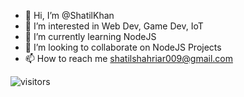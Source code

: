 - 👋 Hi, I’m @ShatilKhan
- 👀 I’m interested in Web Dev, Game Dev, IoT
- 🌱 I’m currently learning NodeJS
- 💞️ I’m looking to collaborate on NodeJS Projects
- 📫 How to reach me shatilshahriar009@gmail.com

![visitors](https://visitor-badge.glitch.me/badge?page_id=ShatilKhan.ShatilKhan&left_color=green&right_color=red)

<!---
ShatilKhan/ShatilKhan is a ✨ special ✨ repository because its `README.md` (this file) appears on your GitHub profile.
You can click the Preview link to take a look at your changes.
--->
